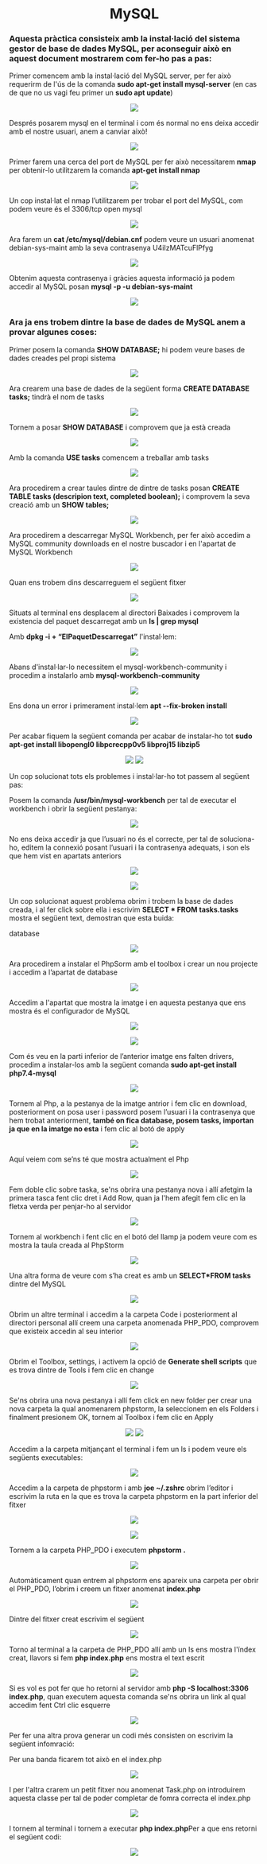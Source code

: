 <h1 align=center>MySQL</h1>
<h3>Aquesta pràctica consisteix amb la instal·lació del sistema gestor de base de dades MySQL, per aconseguir això en aquest document mostrarem com fer-ho pas a pas:</h3>


<p>Primer comencem amb la instal·lació del MySQL server, per fer això requerirm de l'ús de la comanda <b>sudo apt-get install mysql-server</b> (en cas de que no us vagi feu primer un <b>sudo apt update</b>)</p>
<p align=center>
<img src=https://user-images.githubusercontent.com/91154202/167886989-70218741-dd81-4479-a067-7f012c2d85b4.png>
<p/>

<p>Després posarem mysql en el terminal i com és normal no ens deixa accedir amb el nostre usuari, anem a canviar això!</p>
<p align=center>
<img src=https://user-images.githubusercontent.com/91154202/167886854-26be46d2-b33d-43a7-9f24-70acc623ec57.png>
</p>

<p>Primer farem una cerca del port de MySQL per fer això necessitarem <b>nmap</b> per obtenir-lo utilitzarem la comanda <b>apt-get install nmap</b></p>
<p align=center>
<img src=https://user-images.githubusercontent.com/91154202/167885932-38931a83-374f-4e0b-8b85-9410576e3f5c.png>
</p>

<p>Un cop instal·lat el nmap l’utilitzarem per trobar el port del MySQL, com podem veure és el 3306/tcp open mysql</p>

<p align=center>
<img src=https://user-images.githubusercontent.com/91154202/167887324-55a5cf7b-b00e-4eb3-b03c-1db9cf45bb28.png>
</p>
     
<p>Ara farem un <b>cat /etc/mysql/debian.cnf</b> podem veure un usuari anomenat debian-sys-maint amb la seva contrasenya U4iIzMATcuFlPfyg</p>
<p align=center>
<img src=https://user-images.githubusercontent.com/91154202/167888005-0669b02e-4159-41c7-bd42-4e5933cc4552.png>
</p>
     
<p>Obtenim aquesta contrasenya i gràcies aquesta informació  ja podem accedir al MySQL posan <b>mysql -p -u debian-sys-maint</b></p>
<p align=center>
<img src=https://user-images.githubusercontent.com/91154202/167888440-e6ada027-bf1b-4a7c-b5a1-796096f56344.png>
</p>
     
<h3>Ara ja ens trobem dintre la base de dades de MySQL anem a provar algunes coses: </h3>
<p>Primer posem la comanda <b>SHOW DATABASE;</b> hi podem veure bases de dades creades pel propi sistema</p>
<p align=center>
<img src=https://user-images.githubusercontent.com/91154202/167888631-b3cea920-2581-4292-88c8-bb4fc003bff3.png>
</p>
     
<p>Ara crearem una base de dades de la següent forma <b>CREATE DATABASE tasks;</b> tindrà el nom de tasks </p>
<p align=center>
<img src=https://user-images.githubusercontent.com/91154202/167888742-b8e19142-6bae-4f7d-9a81-61ea3750d0de.png>
</p>
<p>Tornem a posar <b>SHOW DATABASE</b> i comprovem que ja està creada</p>
<p align=center>
<img src=https://user-images.githubusercontent.com/91154202/167888801-2eefcc63-bd51-4959-b424-c2ddb7022ffe.png
</p>     
<p>Amb la comanda <b>USE tasks</b> comencem a treballar amb tasks</p>
<p align=center>
<img src=https://user-images.githubusercontent.com/91154202/167888878-a7a7ee72-a803-48ff-9b4d-d7cfd2e499aa.png>
</p>     
<p>Ara procedirem a crear taules dintre de dintre de tasks posan <b>CREATE TABLE tasks (descripion text, completed boolean);</b> i comprovem la seva creació amb un <b>SHOW tables;</b></p>
<p align=center>
<img src=https://user-images.githubusercontent.com/91154202/167889018-b1fea6c0-cf02-4976-912e-f00d69ef51b5.png>
</p>     
<p>Ara procedirem a descarregar MySQL Workbench, per fer això accedim a MySQL community downloads en el nostre buscador i en l'apartat de MySQL Workbench</p>
<p align=center>
<img src=https://user-images.githubusercontent.com/91154202/167889088-bffdcc98-ffa8-482f-b8d2-d5104c307cd6.png>
</p>
     
<p>Quan ens trobem dins descarreguem el següent fitxer</p>
<p align=center>
<img src=https://user-images.githubusercontent.com/91154202/167897817-ed2d827e-94e4-4c81-9891-4b9d71361cba.png>
</p>

<p>Situats al terminal ens desplacem al directori Baixades i comprovem la existencia del paquet descarregat amb un <b>ls | grep mysql</b></p>  
<p>Amb <b>dpkg -i + “ElPaquetDescarregat”</b> l'instal·lem:</p>
<p align=center>
<img src=https://user-images.githubusercontent.com/91154202/167898053-a330a114-689f-4bf1-8a2a-c16b2f31d4b0.png>
</p>     
<p>Abans d'instal·lar-lo necessitem el mysql-workbench-community i procedim a instalarlo amb <b>mysql-workbench-community</b></p>
<p align=center>
<img src=https://user-images.githubusercontent.com/91154202/167898249-081a9aa1-d091-4f0a-9667-77af436dd1be.png>
</p>     
<p>Ens dona un error i primerament instal·lem <b>apt --fix-broken install</b></p>
<p align=center>
<img src=https://user-images.githubusercontent.com/91154202/167898534-a82f3e82-82fb-4586-a216-4806d0e7385d.png>
</p>     
<p>Per acabar fiquem la següent comanda per acabar de instalar-ho tot <b>sudo apt-get install libopengl0 libpcrecpp0v5 libproj15 libzip5</b></p>
<p align=center>
<img src=https://user-images.githubusercontent.com/91154202/167898675-5060afd7-4945-48a5-8e20-f4ebe9395a08.png>
<img src=https://user-images.githubusercontent.com/91154202/167898889-91553409-e9af-49f3-b6ac-63f792abd854.png>
</p>     
<p>Un cop solucionat tots els problemes i instal·lar-ho tot passem al següent pas:</p>  
<p>Posem la comanda <b>/usr/bin/mysql-workbench</b> per tal de executar el workbench i obrir la següent pestanya: </p>
<p align=center>
<img src=https://user-images.githubusercontent.com/91154202/167898978-1acdda55-6b18-456f-9c28-c1dac7e09108.png>
</p>     
<p>No ens deixa accedir ja que l’usuari no és el correcte, per tal de soluciona-ho, editem la connexió posant l’usuari i la contrasenya adequats, i son els que hem vist en apartats anteriors</p>
<p align=center>
<img src=https://user-images.githubusercontent.com/91154202/167899066-2f5474ad-3a6f-45ad-9669-6c05578b7f81.png>
</p>   
<p align=center>
<img src=https://user-images.githubusercontent.com/91154202/167899494-94a1667e-2417-4aba-b408-7ef9648f98a9.png>
</p>   
<p>Un cop solucionat aquest problema obrim i trobem la base de dades creada, i al fer click sobre ella i escrivim <b>SELECT * FROM tasks.tasks</b> mostra el següent text, demostran que esta buida: </p>  
database</p>
<p align=center>
<img src=https://user-images.githubusercontent.com/91154202/167899857-c5f9a1a3-3396-4648-8cc0-ea3cc69ef716.png>
</p>   
<p>Ara procedirem a instalar el PhpSorm amb el toolbox i crear un nou projecte i accedim a l’apartat de database</p>
<p align=center>
<img src=https://user-images.githubusercontent.com/91154202/167901092-1f7837bc-e24b-469c-b7fa-2dad3a0b41a6.png>
</p>     
<p>Accedim a l'apartat que mostra la imatge i en aquesta pestanya que ens mostra és el configurador de MySQL</p>
<p align=center>
<img src=https://user-images.githubusercontent.com/91154202/167901850-52ac90c0-e0b9-4dbc-b1be-01fa4d0c259c.png>
</p>    
<p align=center>
<img src=https://user-images.githubusercontent.com/91154202/167902199-e961da6d-06c3-4405-988a-2d9d338a45e5.png>
</p>         
<p>Com és veu en la parti inferior de l’anterior imatge ens falten drivers, procedim a instalar-los amb la següent comanda <b>sudo apt-get install php7.4-mysql</b></p>
<p align=center>
<img src=https://user-images.githubusercontent.com/91154202/167902471-8719152c-4a6a-41dd-9bce-23171b07aa9f.png>
</p>     
<p>Tornem al Php, a la pestanya de la imatge antrior i fem clic en download, posteriorment on posa user i password posem l’usuari i la contrasenya que hem trobat anteriorment, <b>també on fica database, posem tasks, importan ja que en la imatge no esta</b> i fem clic al botó de apply</p>
<p align=center>
<img src=https://user-images.githubusercontent.com/91154202/168545821-8f84c2c5-929b-4db8-bc83-24083497daaf.png>
</p>    
<p>Aquí veiem com se’ns té que mostra actualment el Php</p>
<p align=center>
<img src=https://user-images.githubusercontent.com/91154202/167905090-07d29654-5488-405d-aab0-72a1d11d9913.png>
</p>     
<p>Fem doble clic sobre taska, se'ns obrira una pestanya nova i allí afetgim la primera tasca fent clic dret i Add Row, quan ja l'hem afegit fem clic en la fletxa verda per penjar-ho al servidor</p>
<p align=center>
<img src=https://user-images.githubusercontent.com/91154202/169117059-82e546c0-9fc4-4b86-865b-527f7b54436c.png>
</p>     
<p>Tornem al workbench i fent clic en el botó del llamp ja podem veure com es mostra la taula creada al PhpStorm</p>
<p align=center>
<img src=https://user-images.githubusercontent.com/91154202/169117738-8072dbae-7256-42fb-92f5-da0bafd661c1.png>
</p>    
<p>Una altra forma de veure com s’ha creat es amb un <b>SELECT*FROM tasks</b> dintre del MySQL</p>
<p align=center>
<img src=https://user-images.githubusercontent.com/91154202/169117897-1c379d8c-ae31-42a2-9c04-2ff2857ac3e2.png>
</p>     
<p>Obrim un altre terminal i accedim a la carpeta Code i posteriorment al directori personal allí creem una carpeta anomenada PHP_PDO, comprovem que existeix accedin al seu interior</p>
<p align=center>
<img src=https://user-images.githubusercontent.com/91154202/169118127-092fe475-5d08-4558-85a6-52ec0eccf72c.png>
</p>    
<p>Obrim el Toolbox, settings, i activem la opció de <b>Generate shell scripts</b> que es trova dintre de Tools i fem clic en change</p>
<p align=center>
<img src=https://user-images.githubusercontent.com/91154202/169118543-75be8f46-50de-427d-886f-9c004fc87810.png>
</p>
<p>Se'ns obrira una nova pestanya i allí fem click en new folder per crear una nova carpeta la qual anomenarem phpstorm, la seleccionem en els Folders i finalment presionem  OK, tornem al Toolbox i fem clic en Apply</p>
<p align=center>
<img src=https://user-images.githubusercontent.com/91154202/169119606-a161caca-cf90-492e-9020-77efa6de84d7.png>
<img src=https://user-images.githubusercontent.com/91154202/169119903-2a8ec550-a32b-46e8-9382-8ac645399e0e.png>
</p>  
<p>Accedim a la carpeta mitjançant el terminal i fem un ls i podem veure els següents executables:</p>
<p align=center>
<img src=https://user-images.githubusercontent.com/91154202/169121087-f0915e26-ab01-4b92-a9a5-be6056a12dec.png>
</p>   
<p>Accedim a la carpeta de phpstorm i amb <b>joe ~/.zshrc</b> obrim l’editor i escrivim la ruta en la que es trova la carpeta phpstorm en la part inferior del fitxer</p>
<p align=center>
<img src=https://user-images.githubusercontent.com/91154202/169125354-e2a1a5b5-ac8d-4505-8a3f-1f9f29750ad4.png>
</p>  
<p align=center>
<img src=https://user-images.githubusercontent.com/91154202/169125725-1b90ab52-f07c-41f3-8dc9-663057bfd2e6.png>
</p>   
<p>Tornem a la carpeta PHP_PDO i executem <b>phpstorm .</b></p>
<p align=center>
<img src=https://user-images.githubusercontent.com/91154202/169134626-6cf447ab-ba8e-41c3-986f-17e033bf663e.png>
</p>  
<p>Automàticament quan entrem al phpstorm ens apareix una carpeta per obrir el PHP_PDO, l’obrim i creem un fitxer anomenat <b>index.php</b> </p>
<p align=center>
<img src=https://user-images.githubusercontent.com/91154202/169135926-2b75a95d-b8d6-4a85-bff8-b07489ad4be8.png>
</p>
<p>Dintre del fitxer creat escrivim el següent</p>
<p align=center>
<img src=https://user-images.githubusercontent.com/91154202/169137836-6102cb3e-df23-4d29-9596-8967bfd10343.png>
</p>    
<p>Torno al terminal a la carpeta de PHP_PDO allí amb un ls ens mostra l'índex creat, llavors si fem <b>php index.php</b> ens mostra el text escrit</p>
<p align=center>
<img src=https://user-images.githubusercontent.com/91154202/169137727-a602c0cf-bf70-4f58-ad79-361b252aed38.png>
</p> 

<p>Si es vol es pot fer que ho retorni al servidor amb <b>php -S localhost:3306 index.php</b>, quan executem aquesta comanda se'ns obrira un link al qual accedim fent Ctrl clic esquerre</p>
<p align=center>
<img src=https://user-images.githubusercontent.com/91154202/169138662-4f637c55-016d-4126-ad91-ef6b6ddaa72f.png>
</p>
<p>Per fer una altra prova generar un codi més consisten on escrivim la següent infomració:</p>
<p>Per una banda ficarem tot això en el index.php</p>
<p align=center>
<img src=https://user-images.githubusercontent.com/91154202/169143449-90ef098d-08fb-45ee-afb5-e0ed62312e2b.png>
</p>
<p>I per l'altra crarem un petit fitxer nou anomenat Task.php on introduirem aquesta classe per tal de poder completar de fomra correcta el index.php</p>
<p align=center>
<img src=https://user-images.githubusercontent.com/91154202/169143499-4ddda2c6-aa9e-4423-8f64-e9edb35f0907.png>
</p>
     
<p>I tornem al terminal i tornem a executar  <b>php index.php</b>Per a que ens retorni el següent codi: </p>
<p align=center>
<img src=https://user-images.githubusercontent.com/91154202/169144856-33c95068-1a49-432b-afd4-06e58f05c005.png>
